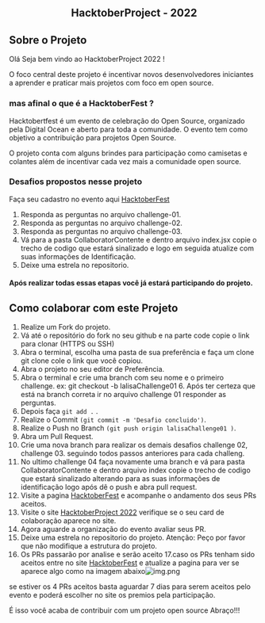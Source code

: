 <p align="center">
  <h2 align="center">HacktoberProject - 2022</h2>
</p>

## Sobre o Projeto

Olá Seja bem vindo ao HacktoberProject 2022 !

O foco central deste projeto é incentivar novos desenvolvedores iniciantes a aprender e praticar mais
projetos com foco em open source.

### mas afinal o que é a HacktoberFest ?

Hacktobertfest é um evento de celebração do Open Source, organizado pela Digital Ocean e aberto para toda a comunidade.
O evento tem como objetivo a contribuição para projetos Open Source.

O projeto conta com alguns brindes para participação como camisetas e colantes além de incentivar cada
vez mais a comunidade open source.

### Desafios propostos nesse projeto

Faça seu cadastro no evento aqui [HacktoberFest](https://hacktoberfest.com/)

1. Responda as perguntas no arquivo challenge-01.
2. Responda as perguntas no arquivo challenge-02.
3. Responda as perguntas no arquivo challenge-03.
4. Vá para a pasta CollaboratorContente e dentro arquivo index.jsx copie o trecho de codigo que estará sinalizado e logo em seguida atualize com suas informações de Identificação.
5. Deixe uma estrela no repositorio.

#### Após realizar todas essas etapas você já estará participando do projeto.

## Como colaborar com este Projeto

1. Realize um Fork do projeto.
2. Vá até o repositório do fork no seu github e na parte code copie o link para clonar (HTTPS ou SSH)
3. Abra o terminal, escolha uma pasta de sua preferência e faça um clone git clone cole o link que você copiou.
4. Abra o projeto no seu editor de Preferência.
5. Abra o terminal e crie uma branch com seu nome e o primeiro challenge.
   ex: git checkout -b lalisaChallenge01 6. Após ter certeza que está na branch correta ir no arquivo challenge 01 responder as perguntas.
6. Depois faça `git add .` .
7. Realize o Commit `(git commit -m 'Desafio concluido')`.
8. Realize o Push no Branch `(git push origin lalisaChallenge01 )`.
9. Abra um Pull Request.
10. Crie uma nova branch para realizar os demais desafios challenge 02, challenge 03. seguindo todos passos anteriores para cada challeng.
11. No ultimo challenge 04 faça novamente uma branch e vá para pasta CollaboratorContente e dentro arquivo index copie o trecho de codigo que estará sinalizado alterando para as suas informações de identificação logo após dê o push e abra pull request.
12. Visite a pagina [HacktoberFest](https://hacktoberfest.com/) e acompanhe o andamento dos seus PRs aceitos.
13. Visite o site [HacktoberProject 2022](https://hacktoberproject.vercel.app/) verifique se o seu card de colaboração aparece no site.
14. Agora aguarde a organização do evento avaliar seus PR.
15. Deixe uma estrela no repositorio do projeto.
    Atenção: Peço por favor que não modifique a estrutura do projeto.
16. Os PRs passarão por analise e serão aceito
    17.caso os PRs tenham sido aceitos entre no site [HacktoberFest](https://hacktoberfest.com/) e atualize a pagina para ver se aparece algo como na imagem abaixo![img.png](img.png)

se estiver os 4 PRs aceitos basta aguardar 7 dias para serem aceitos pelo evento e poderá escolher no site os premios pela participação.

É isso você acaba de contribuir com um projeto open source Abraço!!!
